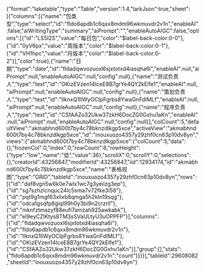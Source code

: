{"format":"laketable","type":"Table","version":1.4,"larkJson":true,"sheet":[{"columns":[{"name":"包类型","type":"select","id":"fldo6apdb1c6qxx8mdm96wkmuvdr2v1n","enableAI":false,"aiWritingType":"summary","aiPrompt":"","enableAutoAIGC":false,"options":[{"id":"LS5I2S","value":"每日包","color":"$label-back-color:0-0"},{"id":"0yV6px","value":"周版本","color":"$label-back-color:0-1"},{"id":"VH1hpc","value":"月版本","color":"$label-back-color:0-2"}],"color":true},{"name":"日期","type":"date","id":"fldadqwvozuoxl6sjxtotxd4iasqha6i","enableAI":null,"aiPrompt":null,"enableAutoAIGC":null,"config":null},{"name":"测试负责人","type":"text","id":"OKizEVzen14IceE8B7grYe4QY2kElfe1","enableAI":null,"aiPrompt":null,"enableAutoAIGC":null,"config":null},{"name":"策划负责人","type":"text","id":"IlknxQ1lIWyOCIpFgrbs8YwaGnFdIMLf","enableAI":null,"aiPrompt":null,"enableAutoAIGC":null,"config":null},{"name":"程序负责人","type":"text","id":"CSfAAZo32Ukw37zkH6DocZG0Gxhu1aKn","enableAI":null,"aiPrompt":null,"enableAutoAIGC":null,"config":null}],"colCount":5,"defaultView":"akmabhnd600t7by4c78bknzdlkgp5xce","activeView":"akmabhnd600t7by4c78bknzdlkgp5xce","id":"inouxuozo4357y29zhf0cn63p10dv8yn","views":{"akmabhnd600t7by4c78bknzdlkgp5xce":{"colCount":5,"data":{},"frozenCol":0,"index":0,"rowCount":6,"rowHeight":{"type":"low","name":"低","value":36},"scrollX":0,"scrollY":0,"selections":{},"creatorId":43256847,"modifierId":43256847,"iid":12934174,"id":"akmabhnd600t7by4c78bknzdlkgp5xce","name":"表格视图","type":"GRID","tableId":"inouxuozo4357y29zhf0cn63p10dv8yn","rows":[{"id":"daf8vgn5w6k0e7wlx1wc7g3yeiizg3ep"},{"id":"sg7szhzlcnquc24lc5sma7v72fke3i56"},{"id":"pqt9g1mgf63xlixb8qmga5h2kln19sqg"},{"id":"odca1gsqfp8giql99h0y3bi9n2crzrll"},{"id":"mknfztmazyf88eufi7amzah925awkabk"},{"id":"el9eyCZlKtys8TM3sSVaULtyU3uOPPFP"}],"columns":[{"id":"fldadqwvozuoxl6sjxtotxd4iasqha6i"},{"id":"fldo6apdb1c6qxx8mdm96wkmuvdr2v1n"},{"id":"IlknxQ1lIWyOCIpFgrbs8YwaGnFdIMLf"},{"id":"OKizEVzen14IceE8B7grYe4QY2kElfe1"},{"id":"CSfAAZo32Ukw37zkH6DocZG0Gxhu1aKn"}],"group":[],"stats":{"fldo6apdb1c6qxx8mdm96wkmuvdr2v1n":"count"}}}}],"tableId":29608082,"sheetId":"inouxuozo4357y29zhf0cn63p10dv8yn"}